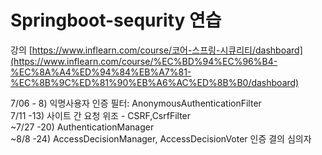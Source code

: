 # Springboot-sequrity 연습

강의 
[https://www.inflearn.com/course/코어-스프링-시큐리티/dashboard](https://www.inflearn.com/course/%EC%BD%94%EC%96%B4-%EC%8A%A4%ED%94%84%EB%A7%81-%EC%8B%9C%ED%81%90%EB%A6%AC%ED%8B%B0/dashboard)


7/06 - 8) 익명사용자 인증 필터: AnonymousAuthenticationFilter
<br>
7/11 -13) 사이트 간 요청 위조 - CSRF,CsrfFilter
<br>
~7/27 -20) AuthenticationManager
<br>
~8/8  -24) AccessDecisionManager, AccessDecisionVoter 인증 결의 심의자 
